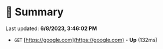 # 📖 Summary
Last updated: **6/8/2023, 3:46:02 PM**

- `GET` [https://google.com](https://google.com) - **Up** (132ms)

